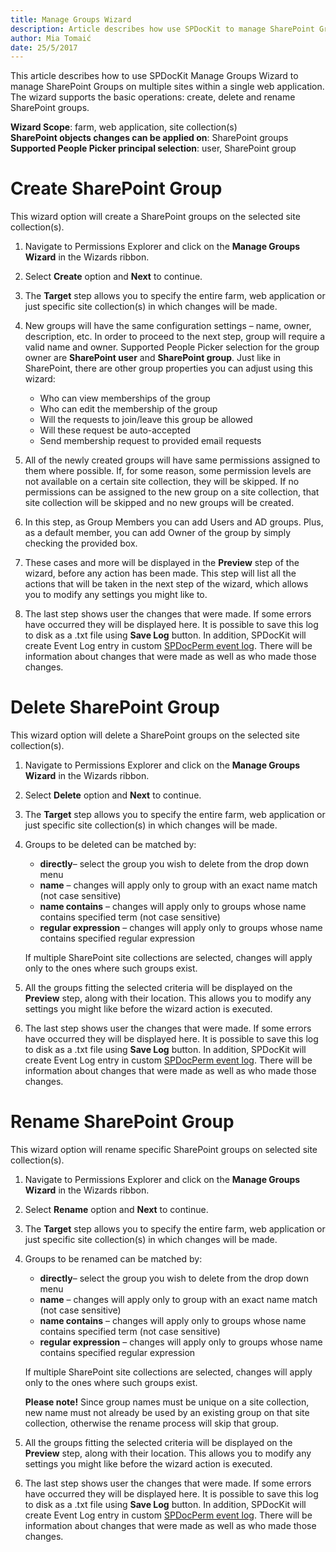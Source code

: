 ```yaml
---
title: Manage Groups Wizard
description: Article describes how use SPDocKit to manage SharePoint Groups
author: Mia Tomaić
date: 25/5/2017
---
```


This article describes how to use SPDocKit Manage Groups Wizard to manage SharePoint Groups on multiple sites within a single web application. The wizard supports the basic operations: create, delete and rename SharePoint groups.

**Wizard Scope**: farm, web application, site collection(s)  
**SharePoint objects changes can be applied on**: SharePoint groups  
**Supported People Picker principal selection**: user, SharePoint group

# Create SharePoint Group
This wizard option will create a SharePoint groups on the selected site collection(s).
1. Navigate to Permissions Explorer and click on the **Manage Groups Wizard** in the Wizards ribbon.
2. Select **Create** option and **Next** to continue.
3. The **Target** step allows you to specify the entire farm, web application or just specific site collection(s) in which changes will be made.
4.  New groups will have the same configuration settings – name, owner, description, etc. In order to proceed to the next step, group will require a valid name and owner. Supported People Picker selection for the group owner are **SharePoint user** and **SharePoint group**. Just like in SharePoint, there are other group properties you can adjust using this wizard:

    * Who can view memberships of the group
    * Who can edit the membership of the group
    * Will the requests to join/leave this group be allowed
    * Will these request be auto-accepted
    * Send membership request to provided email requests

5. All of the newly created groups will have same permissions assigned to them where possible. If, for some reason, some permission levels are not available on a certain site collection, they will be skipped. If no permissions can be assigned to the new group on a site collection, that site collection will be skipped and no new groups will be created.
6. In this step, as Group Members you can add Users and AD groups. Plus, as a default member, you can add Owner of the group by simply checking the provided box.
7. These cases and more will be displayed in the **Preview** step of the wizard, before any action has been made. This step will list all the actions that will be taken in the next step of the wizard, which allows you to modify any settings you might like to.
8. The last step shows user the changes that were made. If some errors have occurred they will be displayed here. It is possible to save this log to disk as a .txt file using **Save Log** button. In addition, SPDocKit will create Event Log entry in custom [SPDocPerm event log](#internal/permission-management/spdocit-permission-management-event-log). There will be information about changes that were made as well as who made those changes.

# Delete SharePoint Group
This wizard option will delete a SharePoint groups on the selected site collection(s).
1.  Navigate to Permissions Explorer and click on the **Manage Groups Wizard** in the Wizards ribbon.
2. Select **Delete** option and **Next** to continue.
3. The **Target** step allows you to specify the entire farm, web application or just specific site collection(s) in which changes will be made.
4.  Groups to be deleted can be matched by:

    * **directly**– select the group you wish to delete from the drop down menu
    * **name** – changes will apply only to group with an exact name match (not case sensitive)
    * **name contains** – changes will apply only to groups whose name contains specified term (not case sensitive)
    * **regular expression** – changes will apply only to groups whose name contains specified regular expression

    If multiple SharePoint site collections are selected, changes will apply only to the ones where such groups exist.
5. All the groups fitting the selected criteria will be displayed on the **Preview** step, along with their location. This allows you to modify any settings you might like before the wizard action is executed.
6. The last step shows user the changes that were made. If some errors have occurred they will be displayed here. It is possible to save this log to disk as a .txt file using **Save Log** button. In addition, SPDocKit will create Event Log entry in custom [SPDocPerm event log](#internal/permission-management/spdockit-permission-management-event-log). There will be information about changes that were made as well as who made those changes.

# Rename SharePoint Group
This wizard option will rename specific SharePoint groups on selected site collection(s).

1. Navigate to Permissions Explorer and click on the **Manage Groups Wizard** in the Wizards ribbon.
2. Select **Rename** option and **Next** to continue.
3. The **Target** step allows you to specify the entire farm, web application or just specific site collection(s) in which changes will be made.

4. Groups to be renamed can be matched by:
    * **directly**– select the group you wish to delete from the drop down menu
    * **name** – changes will apply only to group with an exact name match (not case sensitive)
    * **name contains** – changes will apply only to groups whose name contains specified term (not case sensitive)
    * **regular expression** – changes will apply only to groups whose name contains specified regular expression

    If multiple SharePoint site collections are selected, changes will apply only to the ones where such groups exist.

    **Please note!** Since group names must be unique on a site collection, new name must not already be used by an existing group on that site collection, otherwise the rename process will skip that group.
5. All the groups fitting the selected criteria will be displayed on the **Preview** step, along with their location. This allows you to modify any settings you might like before the wizard action is executed.
6. The last step shows user the changes that were made. If some errors have occurred they will be displayed here. It is possible to save this log to disk as a .txt file using **Save Log** button. In addition, SPDocKit will create Event Log entry in custom [SPDocPerm event log](#internal/permission-management/spdockit-permission-management-event-log). There will be information about changes that were made as well as who made those changes.